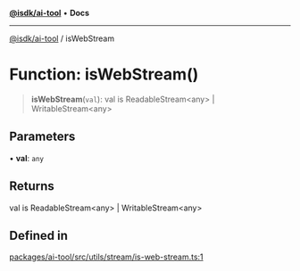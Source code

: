 [**@isdk/ai-tool**](../README.md) • **Docs**

***

[@isdk/ai-tool](../globals.md) / isWebStream

# Function: isWebStream()

> **isWebStream**(`val`): val is ReadableStream\<any\> \| WritableStream\<any\>

## Parameters

• **val**: `any`

## Returns

val is ReadableStream\<any\> \| WritableStream\<any\>

## Defined in

[packages/ai-tool/src/utils/stream/is-web-stream.ts:1](https://github.com/isdk/ai-tool.js/blob/fe6b47f429fb128627d2210e367fa914b891d314/src/utils/stream/is-web-stream.ts#L1)
